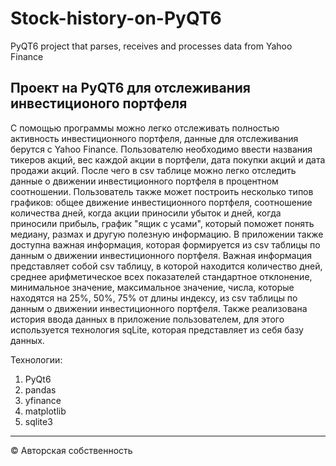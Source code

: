 # Stock-history-on-PyQT6
PyQT6 project that parses, receives and processes data from Yahoo Finance

## Проект на PyQT6 для отслеживания инвестиционого портфеля

С помощью программы можно легко отслеживать полностью активность инвестиционного портфеля, данные для отслеживания берутся с Yahoo Finance. Пользователю
необходимо ввести названия тикеров акций, вес каждой акции в портфели, дата покупки акций и дата продажи акций. После чего в csv таблице можно легко
отследить данные о движении инвестиционного портфеля в процентном соотношении. Пользователь также может построить несколько типов графиков: общее 
движение инвестиционного портфеля, соотношение количества дней, когда акции приносили убыток и дней, когда приносили прибыль, график "ящик с усами",
который поможет понять медиану, размах и другую полезную информацию. В приложении также доступна важная информация, которая формируется из csv таблицы по 
данным о движении инвестиционного портфеля. Важная информация представляет собой csv таблицу, в которой находится количество дней, среднее арифметическое
всех показателей стандартное отклонение, минимальное значение, максимальное значение, числа, которые находятся на 25%, 50%, 75% от длины индексу,
из csv таблицы по данным о движении инвестиционного портфеля. Также реализована история ввода данных в приложение пользователем, для этого используется
технология sqLite, которая представляет из себя базу данных.


Технологии:

1. PyQt6
2. pandas
3. yfinance
4. matplotlib
5. sqlite3

-----------------------------------------------------------------------------------------
© Авторская собственность
